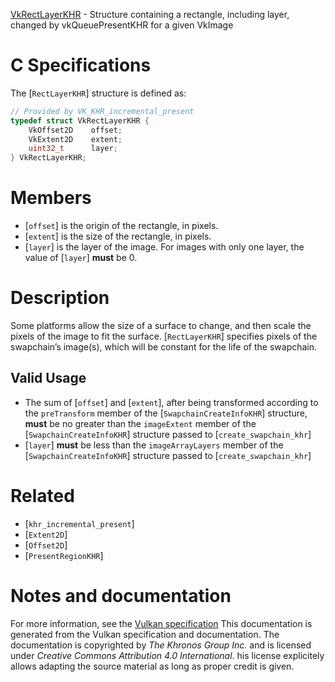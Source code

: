 [VkRectLayerKHR](https://www.khronos.org/registry/vulkan/specs/1.3-extensions/man/html/VkRectLayerKHR.html) - Structure containing a rectangle, including layer, changed by vkQueuePresentKHR for a given VkImage

# C Specifications
The [`RectLayerKHR`] structure is defined as:
```c
// Provided by VK_KHR_incremental_present
typedef struct VkRectLayerKHR {
    VkOffset2D    offset;
    VkExtent2D    extent;
    uint32_t      layer;
} VkRectLayerKHR;
```

# Members
- [`offset`] is the origin of the rectangle, in pixels.
- [`extent`] is the size of the rectangle, in pixels.
- [`layer`] is the layer of the image. For images with only one layer, the value of [`layer`] **must**  be 0.

# Description
Some platforms allow the size of a surface to change, and then scale the
pixels of the image to fit the surface.
[`RectLayerKHR`] specifies pixels of the swapchain’s image(s), which
will be constant for the life of the swapchain.
## Valid Usage
-    The sum of [`offset`] and [`extent`], after being transformed according to the `preTransform` member of the [`SwapchainCreateInfoKHR`] structure,  **must**  be no greater than the `imageExtent` member of the [`SwapchainCreateInfoKHR`] structure passed to [`create_swapchain_khr`]
-  [`layer`] **must**  be less than the `imageArrayLayers` member of the [`SwapchainCreateInfoKHR`] structure passed to [`create_swapchain_khr`]

# Related
- [`khr_incremental_present`]
- [`Extent2D`]
- [`Offset2D`]
- [`PresentRegionKHR`]

# Notes and documentation
For more information, see the [Vulkan specification](https://www.khronos.org/registry/vulkan/specs/1.3-extensions/html/vkspec.html)
This documentation is generated from the Vulkan specification and documentation.
The documentation is copyrighted by *The Khronos Group Inc.* and is licensed under *Creative Commons Attribution 4.0 International*.
his license explicitely allows adapting the source material as long as proper credit is given.
        